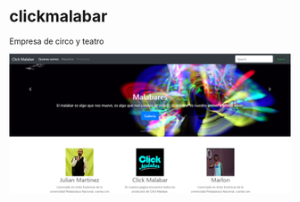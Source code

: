 # clickmalabar
Empresa de circo y teatro 


<img src="https://github.com/JuanDipu/clickmalabar/blob/main/imagenes/Pag1.png" width="1000">
